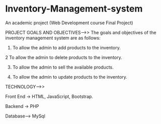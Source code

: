 # Inventory-Management-system
An academic project (Web Development course Final Project)

PROJECT GOALS AND OBJECTIVES-->>
The goals and objectives of the inventory management system are as follows:
1. To allow the admin to add products to the inventory.

2 To allow the admin to delete products to the inventory.

3. To allow the admin to sell the available products.

4. To allow the admin to update products to the inventory.

TECHNOLOGY-->>

Front End -> HTML, JavaScript, Bootstrap.

Backend -> PHP

Database--> MySql

